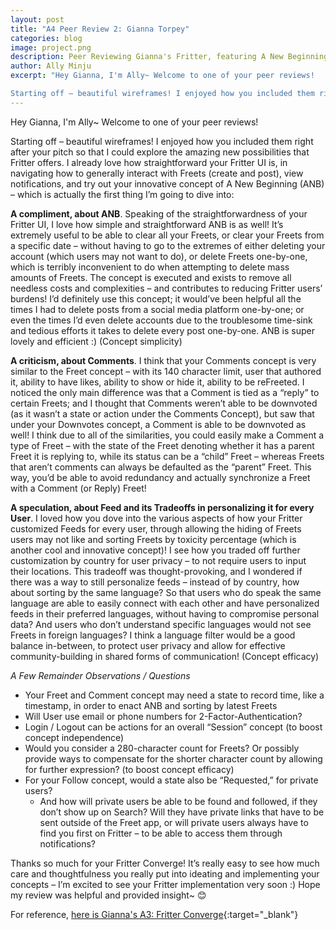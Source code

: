 ```yaml
---
layout: post
title: "A4 Peer Review 2: Gianna Torpey"
categories: blog
image: project.png
description: Peer Reviewing Gianna's Fritter, featuring A New Beginning (ANB), Fritter Comments, and personalized Feeds!
author: Ally Minju
excerpt: "Hey Gianna, I'm Ally~ Welcome to one of your peer reviews!

Starting off – beautiful wireframes! I enjoyed how you included them right after your pitch so that I could explore the amazing new possibilities that Fritter offers"
---
```


Hey Gianna, I'm Ally~ Welcome to one of your peer reviews!

Starting off – beautiful wireframes! I enjoyed how you included them right after your pitch so that I could explore the amazing new possibilities that Fritter offers. I already love how straightforward your Fritter UI is, in navigating how to generally interact with Freets (create and post), view notifications, and try out your innovative concept of A New Beginning (ANB) – which is actually the first thing I’m going to dive into:

**A compliment, about ANB**. Speaking of the straightforwardness of your Fritter UI, I love how simple and straightforward ANB is as well! It’s extremely useful to be able to clear all your Freets, or clear your Freets from a specific date – without having to go to the extremes of either deleting your account (which users may not want to do), or delete Freets one-by-one, which is terribly inconvenient to do when attempting to delete mass amounts of Freets. The concept is executed and exists to remove all needless costs and complexities – and contributes to reducing Fritter users’ burdens! I’d definitely use this concept; it would’ve been helpful all the times I had to delete posts from a social media platform one-by-one; or even the times I’d even delete accounts due to the troublesome time-sink and tedious efforts it takes to delete every post one-by-one.  ANB is super lovely and efficient :) (Concept simplicity)

**A criticism, about Comments**. I think that your Comments concept is very similar to the Freet concept – with its 140 character limit, user that authored it, ability to have likes, ability to show or hide it, ability to be reFreeted. I noticed the only main difference was that a Comment is tied as a “reply” to certain Freets; and I thought that Comments weren’t able to be downvoted (as it wasn’t a state or action under the Comments Concept), but saw that under your Downvotes concept, a Comment is able to be downvoted as well! I think due to all of the similarities, you could easily make a Comment a type of Freet – with the state of the Freet denoting whether it has a parent Freet it is replying to, while its status can be a “child” Freet – whereas Freets that aren’t comments can always be defaulted as the “parent” Freet. This way, you’d be able to avoid redundancy and actually synchronize a Freet with a Comment (or Reply) Freet!

**A speculation, about Feed and its Tradeoffs in personalizing it for every User**. I loved how you dove into the various aspects of how your Fritter customized Feeds for every user, through allowing the hiding of Freets users may not like and sorting Freets by toxicity percentage (which is another cool and innovative concept)! I see how you traded off further customization by country for user privacy – to not require users to input their locations. This tradeoff was thought-provoking, and I wondered if there was a way to still personalize feeds – instead of by country, how about sorting by the same language? So that users who do speak the same language are able to easily connect with each other and have personalized feeds in their preferred languages, without having to compromise personal data? And users who don’t understand specific languages would not see Freets in foreign languages? I think a language filter would be a good balance in-between, to protect user privacy and allow for effective community-building in shared forms of communication! (Concept efficacy)


_A Few Remainder Observations / Questions_
* Your Freet and Comment concept may need a state to record time, like a timestamp, in order to enact ANB and sorting by latest Freets
* Will User use email or phone numbers for 2-Factor-Authentication?
* Login / Logout can be actions for an overall “Session” concept (to boost concept independence)
* Would you consider a 280-character count for Freets? Or possibly provide ways to compensate for the shorter character count by allowing for further expression? (to boost concept efficacy)
* For your Follow concept, would a state also be “Requested,” for private users?
    * And how will private users be able to be found and followed, if they don’t show up on Search? Will they have private links that have to be sent outside of the Freet app, or will private users always have to find you first on Fritter – to be able to access them through notifications?


Thanks so much for your Fritter Converge! It’s really easy to see how much care and thoughtfulness you really put into ideating and implementing your concepts – I’m excited to see your Fritter implementation very soon :) Hope my review was helpful and provided insight~ 😊

For reference, [here is Gianna's A3: Fritter Converge](https://61040-fa22.github.io/portfolio-gtorpey/jekyll/update/2022/10/02/A3.html){:target="_blank"}